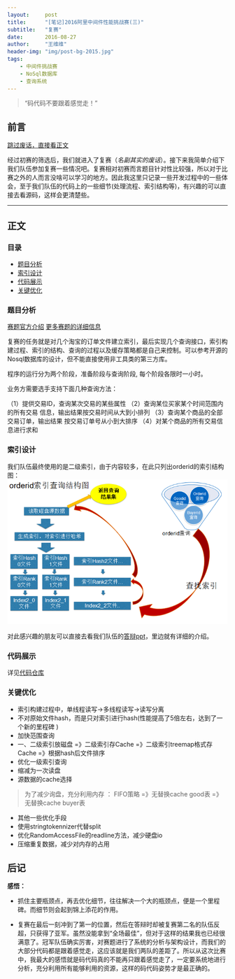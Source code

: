 ```yaml
---
layout:     post
title:      "[笔记]2016阿里中间件性能挑战赛(三)"
subtitle:   "复赛"
date:       2016-08-27
author:     "王维维"
header-img: "img/post-bg-2015.jpg"
tags:
    - 中间件挑战赛
    - NoSql数据库
    - 查询系统
---
```


> “码代码不要跟着感觉走！”

## 前言<span id="前言" />

[跳过废话，直接看正文](#正文)

经过初赛的筛选后，我们就进入了复赛（*名副其实的废话*）。接下来我简单介绍下我们队伍参加复赛一些情况吧。复赛相对初赛而言题目针对性比较强，所以对于比赛之外的人而言没啥可以学习的地方。因此我这里只记录一些开发过程中的一些体会，至于我们队伍的代码上的一些细节(处理流程、索引结构等)，有兴趣的可以直接去看源码，这样会更清楚些。

---

## 正文<span id = "正文" />

### 目录<span id="目录" />

* [题目分析](#题目分析)
* [索引设计](#索引设计)
* [代码展示](#代码展示)
* [关键优化](#关键优化)

### 题目分析<span id="题目分析" />

[赛题官方介绍](https://tianchi.shuju.aliyun.com/competition/information.htm?raceId=231533)
[更多赛题的详细信息](https://code.aliyun.com/MiddlewareRace/order-system)

复赛的任务就是对几个淘宝的订单文件建立索引，最后实现几个查询接口，索引构建过程、索引的结构、查询的过程以及缓存策略都是自己来控制。可以参考开源的Nosql数据库的设计，但不能直接使用非工具类的第三方库。

程序的运行分为两个阶段，准备阶段与查询阶段, 每个阶段各限时一小时。

业务方需要选手支持下面几种查询方法：

（1）提供交易ID，查询某次交易的某些属性
（2）查询某位买家某个时间范围内的所有交易   信息，输出结果按交易时间从大到小排列
（3）查询某个商品的全部交易订单，输出结果   按交易订单号从小到大排序
（4）对某个商品的所有交易信息进行求和

### 索引设计<span id="索引设计" />

我们队伍最终使用的是二级索引，由于内容较多，在此只列出orderid的索引结构图：
![orderid索引结构图][1]

对此感兴趣的朋友可以直接去看我们队伍的[答辩ppt](https://github.com/clayandgithub/alibaba-middleware-semi-finals)，里边就有详细的介绍。

### 代码展示<span id="代码展示" />

详见[代码仓库](https://github.com/clayandgithub/alibaba-middleware-semi-finals)

### 关键优化<span id="关键优化" />

* 索引构建过程中，单线程读写->多线程读写->读写分离
* 不对原始文件hash，而是只对索引进行hash(性能提高了5倍左右，达到了一个新的里程碑
)
* 加快范围查询
 * 一、二级索引放磁盘 =》二级索引存Cache =》二级索引treemap格式存Cache =》根据hash后文件排序
 * 优化一级索引查询
 * 缩减为一次读盘
* 源数据的cache选择
> 为了减少询盘，充分利用内存 ： FIFO策略 =》无替换cache good表 =》无替换cache buyer表
* 其他一些优化手段
 * 使用stringtokennizer代替split
 * 优化RandomAccessFile的readline方法，减少硬盘io
 * 压缩重复数据，减少对内存的占用

## 后记<span id="后记" />

**感悟：**

* 抓住主要瓶颈点，再去优化细节，往往解决一个大的瓶颈点，便是一个里程碑。而细节则会起到锦上添花的作用。
* 复赛在最后一刻冲到了第一的位置，然后在答辩时却被复赛第二名的队伍反超，只获得了亚军。虽然没能拿到“全场最佳”，但对于这样的结果我也已经很满意了。冠军队伍确实厉害，对赛题进行了系统的分析与架构设计，而我们的大部分代码都是跟着感觉走，这应该就是我们两队的差距了。所以从这次比赛中，我最大的感悟就是码代码真的不能再只跟着感觉走了，一定要系统地进行分析，充分利用所有能够利用的资源，这样的码代码姿势才是最正确的。

  [1]: img/orderidindex.png